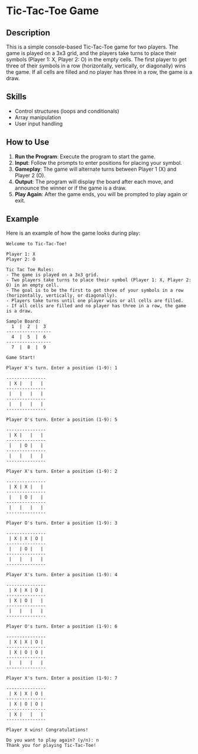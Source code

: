 # Tic-Tac-Toe Game

## Description
This is a simple console-based Tic-Tac-Toe game for two players. The game is played on a 3x3 grid, and the players take turns to place their symbols (Player 1: X, Player 2: O) in the empty cells. The first player to get three of their symbols in a row (horizontally, vertically, or diagonally) wins the game. If all cells are filled and no player has three in a row, the game is a draw.

## Skills
- Control structures (loops and conditionals)
- Array manipulation
- User input handling

## How to Use
1. **Run the Program**: Execute the program to start the game.
2. **Input**: Follow the prompts to enter positions for placing your symbol.
3. **Gameplay**: The game will alternate turns between Player 1 (X) and Player 2 (O).
4. **Output**: The program will display the board after each move, and announce the winner or if the game is a draw.
5. **Play Again**: After the game ends, you will be prompted to play again or exit.

## Example
Here is an example of how the game looks during play:

```plaintext
Welcome to Tic-Tac-Toe!

Player 1: X
Player 2: O

Tic Tac Toe Rules:
- The game is played on a 3x3 grid.
- Two players take turns to place their symbol (Player 1: X, Player 2: O) in an empty cell.
- The goal is to be the first to get three of your symbols in a row (horizontally, vertically, or diagonally).
- Players take turns until one player wins or all cells are filled.
- If all cells are filled and no player has three in a row, the game is a draw.

Sample Board:
  1  |  2  |  3  
-----------------
  4  |  5  |  6  
-----------------
  7  |  8  |  9  

Game Start!

Player X's turn. Enter a position (1-9): 1

---------------
 | X |   |   | 
---------------
 |   |   |   | 
---------------
 |   |   |   | 
---------------

Player O's turn. Enter a position (1-9): 5

---------------
 | X |   |   | 
---------------
 |   | O |   | 
---------------
 |   |   |   | 
---------------

Player X's turn. Enter a position (1-9): 2

---------------
 | X | X |   | 
---------------
 |   | O |   | 
---------------
 |   |   |   | 
---------------

Player O's turn. Enter a position (1-9): 3

---------------
 | X | X | O | 
---------------
 |   | O |   | 
---------------
 |   |   |   | 
---------------

Player X's turn. Enter a position (1-9): 4

---------------
 | X | X | O | 
---------------
 | X | O |   | 
---------------
 |   |   |   | 
---------------

Player O's turn. Enter a position (1-9): 6

---------------
 | X | X | O | 
---------------
 | X | O | O | 
---------------
 |   |   |   | 
---------------

Player X's turn. Enter a position (1-9): 7

---------------
 | X | X | O | 
---------------
 | X | O | O | 
---------------
 | X |   |   | 
---------------

Player X wins! Congratulations!

Do you want to play again? (y/n): n
Thank you for playing Tic-Tac-Toe!
